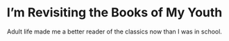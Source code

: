 ---
title: I’m Revisiting the Books of My Youth
subtitle: Adult life made me a better reader of the classics now than I was in school.
layout: default
external_url: https://www.wsj.com/articles/revisiting-the-books-of-my-youth-thoreau-dickinson-emerson-literature-classics-8e087c88
external_site: WSJ
tags: ['reading-and-literature']
---